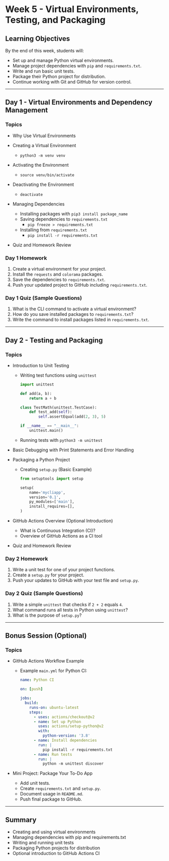 # Week 5 - Virtual Environments, Testing, and Packaging

## Learning Objectives
By the end of this week, students will:
- Set up and manage Python virtual environments.
- Manage project dependencies with `pip` and `requirements.txt`.
- Write and run basic unit tests.
- Package their Python project for distribution.
- Continue working with Git and GitHub for version control.

---

## Day 1 - Virtual Environments and Dependency Management

### Topics
- Why Use Virtual Environments
- Creating a Virtual Environment
  - `python3 -m venv venv`
- Activating the Environment
  - `source venv/bin/activate`
- Deactivating the Environment
  - `deactivate`
- Managing Dependencies
  - Installing packages with `pip3 install package_name`
  - Saving dependencies to `requirements.txt`
    - `pip freeze > requirements.txt`
  - Installing from `requirements.txt`
    - `pip install -r requirements.txt`

- Quiz and Homework Review

### Day 1 Homework
1. Create a virtual environment for your project.
2. Install the `requests` and `colorama` packages.
3. Save the dependencies to `requirements.txt`.
4. Push your updated project to GitHub including `requirements.txt`.

### Day 1 Quiz (Sample Questions)
1. What is the CLI command to activate a virtual environment?
2. How do you save installed packages to `requirements.txt`?
3. Write the command to install packages listed in `requirements.txt`.

---

## Day 2 - Testing and Packaging

### Topics
- Introduction to Unit Testing
  - Writing test functions using `unittest`
    ```python
    import unittest

    def add(a, b):
        return a + b

    class TestMath(unittest.TestCase):
        def test_add(self):
            self.assertEqual(add(2, 3), 5)

    if __name__ == "__main__":
        unittest.main()
    ```
  - Running tests with `python3 -m unittest`

- Basic Debugging with Print Statements and Error Handling

- Packaging a Python Project
  - Creating `setup.py` (Basic Example)
    ```python
    from setuptools import setup

    setup(
        name='mycliapp',
        version='0.1',
        py_modules=['main'],
        install_requires=[],
    )
    ```

- GitHub Actions Overview (Optional Introduction)
  - What is Continuous Integration (CI)?
  - Overview of GitHub Actions as a CI tool

- Quiz and Homework Review

### Day 2 Homework
1. Write a unit test for one of your project functions.
2. Create a `setup.py` for your project.
3. Push your updates to GitHub with your test file and `setup.py`.

### Day 2 Quiz (Sample Questions)
1. Write a simple `unittest` that checks if `2 + 2` equals `4`.
2. What command runs all tests in Python using `unittest`?
3. What is the purpose of `setup.py`?

---

## Bonus Session (Optional)

### Topics
- GitHub Actions Workflow Example
  - Example `main.yml` for Python CI:
    ```yaml
    name: Python CI

    on: [push]

    jobs:
      build:
        runs-on: ubuntu-latest
        steps:
          - uses: actions/checkout@v2
          - name: Set up Python
            uses: actions/setup-python@v2
            with:
              python-version: '3.8'
          - name: Install dependencies
            run: |
              pip install -r requirements.txt
          - name: Run tests
            run: |
              python -m unittest discover
    ```

- Mini Project: Package Your To-Do App
  - Add unit tests.
  - Create `requirements.txt` and `setup.py`.
  - Document usage in `README.md`.
  - Push final package to GitHub.

---

## Summary
- Creating and using virtual environments
- Managing dependencies with pip and requirements.txt
- Writing and running unit tests
- Packaging Python projects for distribution
- Optional introduction to GitHub Actions CI
